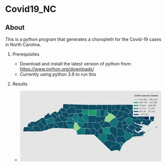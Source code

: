 # Covid19_NC

## About

This is a python program that generates a choropleth for the Covid-19 cases in North Carolina.


1. Prerequisites
    - Download and install the latest version of python from: https://www.python.org/downloads/
    - Currently using python 3.9 to run this 

2. Results
    - ![Results!](newplot.png)

